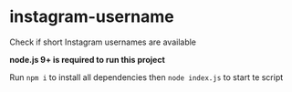 # instagram-username
Check if short Instagram usernames are available

**node.js 9+ is required to run this project**

Run `npm i` to install all dependencies then `node index.js` to start te script